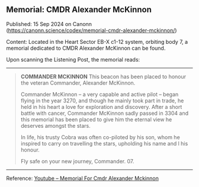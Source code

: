 ## Memorial: CMDR Alexander McKinnon

Published: 15 Sep 2024 on Canonn (https://canonn.science/codex/memorial-cmdr-alexander-mckinnon/)

Content: Located in the Heart Sector EB-X c1-12 system, orbiting body 7, a memorial dedicated to CMDR Alexander McKinnon can be found.

Upon scanning the Listening Post, the memorial reads:

* * *

> 
> **COMMANDER MCKINNON**
> This beacon has been placed to honour the veteran Commander, Alexander McKinnon.
> 
> Commander McKinnon – a very capable and active pilot – began flying in the year 3270, and though he mainly took part in trade, he held in his heart a love for exploration and discovery. After a short battle with cancer, Commander McKinnon sadly passed in 3304 and this memorial has been placed to give him the eternal view he deserves amongst the stars.
> 
> In life, his trusty Cobra was often co-piloted by his son, whom he inspired to carry on travelling the stars, upholding his name and l his honour.
> 
> Fly safe on your new journey, Commander. 07.

* * *

Reference: [Youtube – Memorial For Cmdr Alexander Mckinnon](https://www.youtube.com/watch?v=mN2jqVVVJlw)